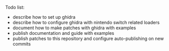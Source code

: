 Todo list:

* describe how to set up ghidra
* describe how to configure ghidra with nintendo switch related loaders
* document how to make patches with ghidra with examples
* publish documentation and guide with examples
* publish patches to this repository and configure auto-publishing on new commits
